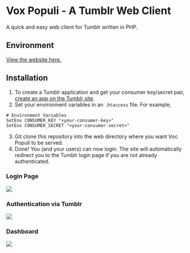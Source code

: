 # Vox Populi - A Tumblr Web Client
A quick and easy web client for Tumblr written in PHP.

## Environment
[View the website here.](https://cleberg.io/vox-populi/)

## Installation
1. To create a Tumblr application and get your consumer key/secret pair, [create an app on the Tumblr site](https://www.tumblr.com/oauth/apps).
2. Set your environment variables in an `.htaccess` file. For example,
```
# Environment Variables
SetEnv CONSUMER_KEY "<your-consumer-key>"
SetEnv CONSUMER_SECRET "<your-consumer-secret>"
```
3. Git clone this repository into the web directory where you want Voc Populi to be served.
4. Done! You (and your users) can now login. The site will automatically redirect you to the Tumblr login page if you are not already authenticated.

### Login Page
![](https://cleberg.io/img/share/vox_populi/vox_populi_login.png)

### Authentication via Tumblr
![](https://cleberg.io/img/share/vox_populi/vox_populi_auth.png)

### Dashboard
![](https://cleberg.io/img/share/vox_populi/vox_populi_dashboard.png)
